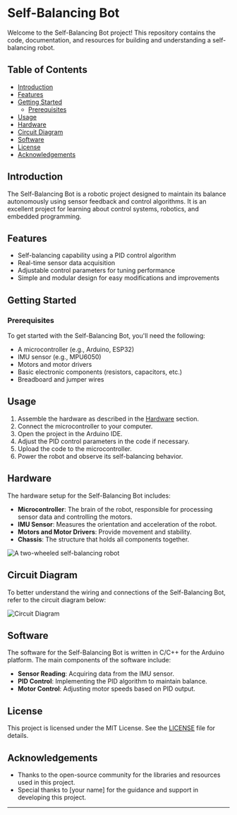 # Self-Balancing Bot

Welcome to the Self-Balancing Bot project! This repository contains the code, documentation, and resources for building and understanding a self-balancing robot.

## Table of Contents

- [Introduction](#introduction)
- [Features](#features)
- [Getting Started](#getting-started)
  - [Prerequisites](#prerequisites)
- [Usage](#usage)
- [Hardware](#hardware)
- [Circuit Diagram](#circuit-diagram)
- [Software](#software)
- [License](#license)
- [Acknowledgements](#acknowledgements)

## Introduction

The Self-Balancing Bot is a robotic project designed to maintain its balance autonomously using sensor feedback and control algorithms. It is an excellent project for learning about control systems, robotics, and embedded programming.

## Features

- Self-balancing capability using a PID control algorithm
- Real-time sensor data acquisition
- Adjustable control parameters for tuning performance
- Simple and modular design for easy modifications and improvements

## Getting Started

### Prerequisites

To get started with the Self-Balancing Bot, you'll need the following:

- A microcontroller (e.g., Arduino, ESP32)
- IMU sensor (e.g., MPU6050)
- Motors and motor drivers
- Basic electronic components (resistors, capacitors, etc.)
- Breadboard and jumper wires

## Usage

1. Assemble the hardware as described in the [Hardware](#hardware) section.
2. Connect the microcontroller to your computer.
3. Open the project in the Arduino IDE.
4. Adjust the PID control parameters in the code if necessary.
5. Upload the code to the microcontroller.
6. Power the robot and observe its self-balancing behavior.

## Hardware

The hardware setup for the Self-Balancing Bot includes:

- **Microcontroller**: The brain of the robot, responsible for processing sensor data and controlling the motors.
- **IMU Sensor**: Measures the orientation and acceleration of the robot.
- **Motors and Motor Drivers**: Provide movement and stability.
- **Chassis**: The structure that holds all components together.

![A two-wheeled self-balancing robot](https://github.com/aatmanp4/Self-Balancing-Bot/raw/main/images/robot.png)

## Circuit Diagram

To better understand the wiring and connections of the Self-Balancing Bot, refer to the circuit diagram below:

![Circuit Diagram](https://github.com/aatmanp4/Self-Balancing-Bot/raw/main/Diagrams/circuit-diagram.png)

## Software

The software for the Self-Balancing Bot is written in C/C++ for the Arduino platform. The main components of the software include:

- **Sensor Reading**: Acquiring data from the IMU sensor.
- **PID Control**: Implementing the PID algorithm to maintain balance.
- **Motor Control**: Adjusting motor speeds based on PID output.

## License

This project is licensed under the MIT License. See the [LICENSE](LICENSE) file for details.

## Acknowledgements

- Thanks to the open-source community for the libraries and resources used in this project.
- Special thanks to [your name] for the guidance and support in developing this project.

---
